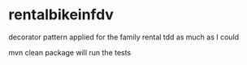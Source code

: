 # rentalbikeinfdv

decorator pattern applied for the family rental
tdd as much as I could

mvn clean package will run the tests

